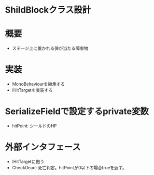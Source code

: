 # ShildBlockクラス設計


# 概要
- ステージ上に置かれる弾が当たる障害物


# 実装
- MonoBehaviourを継承する
- IHitTargetを実装する


# SerializeFieldで設定するprivate変数
- hitPoint: シールドのHP


# 外部インタフェース
- IHitTargetに倣う
- CheckDead: 死亡判定。hitPointが0以下の場合trueを返す。
